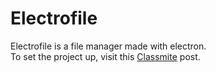 # Electrofile
Electrofile is a file manager made with electron.<br>
To set the project up, visit this <a href="https://classmite.com/node/creating-file-manager-electron">Classmite</a> post.
